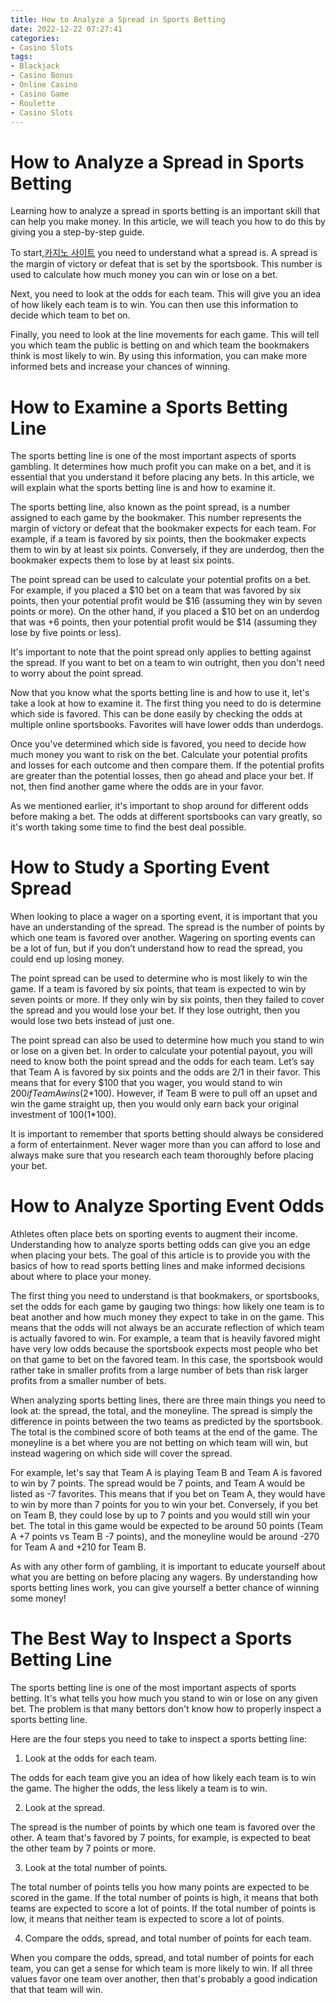 ```yaml
---
title: How to Analyze a Spread in Sports Betting
date: 2022-12-22 07:27:41
categories:
- Casino Slots
tags:
- Blackjack
- Casino Bonus
- Online Casino
- Casino Game
- Roulette
- Casino Slots
---
```



#  How to Analyze a Spread in Sports Betting

Learning how to analyze a spread in sports betting is an important skill that can help you make money. In this article, we will teach you how to do this by giving you a step-by-step guide.

To start,[카지노 사이트](https://choegocasino.com/) you need to understand what a spread is. A spread is the margin of victory or defeat that is set by the sportsbook. This number is used to calculate how much money you can win or lose on a bet.

Next, you need to look at the odds for each team. This will give you an idea of how likely each team is to win. You can then use this information to decide which team to bet on.

Finally, you need to look at the line movements for each game. This will tell you which team the public is betting on and which team the bookmakers think is most likely to win. By using this information, you can make more informed bets and increase your chances of winning.

#  How to Examine a Sports Betting Line

The sports betting line is one of the most important aspects of sports gambling. It determines how much profit you can make on a bet, and it is essential that you understand it before placing any bets. In this article, we will explain what the sports betting line is and how to examine it.

The sports betting line, also known as the point spread, is a number assigned to each game by the bookmaker. This number represents the margin of victory or defeat that the bookmaker expects for each team. For example, if a team is favored by six points, then the bookmaker expects them to win by at least six points. Conversely, if they are underdog, then the bookmaker expects them to lose by at least six points.

The point spread can be used to calculate your potential profits on a bet. For example, if you placed a $10 bet on a team that was favored by six points, then your potential profit would be $16 (assuming they win by seven points or more). On the other hand, if you placed a $10 bet on an underdog that was +6 points, then your potential profit would be $14 (assuming they lose by five points or less).

It's important to note that the point spread only applies to betting against the spread. If you want to bet on a team to win outright, then you don't need to worry about the point spread.

Now that you know what the sports betting line is and how to use it, let's take a look at how to examine it. The first thing you need to do is determine which side is favored. This can be done easily by checking the odds at multiple online sportsbooks. Favorites will have lower odds than underdogs.

Once you've determined which side is favored, you need to decide how much money you want to risk on the bet. Calculate your potential profits and losses for each outcome and then compare them. If the potential profits are greater than the potential losses, then go ahead and place your bet. If not, then find another game where the odds are in your favor.

As we mentioned earlier, it's important to shop around for different odds before making a bet. The odds at different sportsbooks can vary greatly, so it's worth taking some time to find the best deal possible.

#  How to Study a Sporting Event Spread

When looking to place a wager on a sporting event, it is important that you have an understanding of the spread. The spread is the number of points by which one team is favored over another. Wagering on sporting events can be a lot of fun, but if you don’t understand how to read the spread, you could end up losing money.

The point spread can be used to determine who is most likely to win the game. If a team is favored by six points, that team is expected to win by seven points or more. If they only win by six points, then they failed to cover the spread and you would lose your bet. If they lose outright, then you would lose two bets instead of just one.

The point spread can also be used to determine how much you stand to win or lose on a given bet. In order to calculate your potential payout, you will need to know both the point spread and the odds for each team. Let’s say that Team A is favored by six points and the odds are 2/1 in their favor. This means that for every $100 that you wager, you would stand to win $200 if Team A wins (2*$100). However, if Team B were to pull off an upset and win the game straight up, then you would only earn back your original investment of $100 (1*$100).

It is important to remember that sports betting should always be considered a form of entertainment. Never wager more than you can afford to lose and always make sure that you research each team thoroughly before placing your bet.

#  How to Analyze Sporting Event Odds

Athletes often place bets on sporting events to augment their income. Understanding how to analyze sports betting odds can give you an edge when placing your bets. The goal of this article is to provide you with the basics of how to read sports betting lines and make informed decisions about where to place your money.

The first thing you need to understand is that bookmakers, or sportsbooks, set the odds for each game by gauging two things: how likely one team is to beat another and how much money they expect to take in on the game. This means that the odds will not always be an accurate reflection of which team is actually favored to win. For example, a team that is heavily favored might have very low odds because the sportsbook expects most people who bet on that game to bet on the favored team. In this case, the sportsbook would rather take in smaller profits from a large number of bets than risk larger profits from a smaller number of bets.

When analyzing sports betting lines, there are three main things you need to look at: the spread, the total, and the moneyline. The spread is simply the difference in points between the two teams as predicted by the sportsbook. The total is the combined score of both teams at the end of the game. The moneyline is a bet where you are not betting on which team will win, but instead wagering on which side will cover the spread.

For example, let's say that Team A is playing Team B and Team A is favored to win by 7 points. The spread would be 7 points, and Team A would be listed as -7 favorites. This means that if you bet on Team A, they would have to win by more than 7 points for you to win your bet. Conversely, if you bet on Team B, they could lose by up to 7 points and you would still win your bet. The total in this game would be expected to be around 50 points (Team A +7 points vs Team B -7 points), and the moneyline would be around -270 for Team A and +210 for Team B.

As with any other form of gambling, it is important to educate yourself about what you are betting on before placing any wagers. By understanding how sports betting lines work, you can give yourself a better chance of winning some money!

#  The Best Way to Inspect a Sports Betting Line

The sports betting line is one of the most important aspects of sports betting. It's what tells you how much you stand to win or lose on any given bet. The problem is that many bettors don't know how to properly inspect a sports betting line.

Here are the four steps you need to take to inspect a sports betting line:

1) Look at the odds for each team.

The odds for each team give you an idea of how likely each team is to win the game. The higher the odds, the less likely a team is to win.

2) Look at the spread.

The spread is the number of points by which one team is favored over the other. A team that's favored by 7 points, for example, is expected to beat the other team by 7 points or more.

3) Look at the total number of points.

The total number of points tells you how many points are expected to be scored in the game. If the total number of points is high, it means that both teams are expected to score a lot of points. If the total number of points is low, it means that neither team is expected to score a lot of points.

4) Compare the odds, spread, and total number of points for each team.

When you compare the odds, spread, and total number of points for each team, you can get a sense for which team is more likely to win. If all three values favor one team over another, then that's probably a good indication that that team will win.